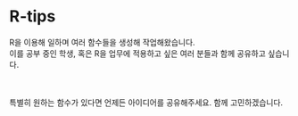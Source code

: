 # R-tips

R을 이용해 일하며 여러 함수들을 생성해 작업해왔습니다.<br>
이를 공부 중인 학생, 혹은 R을 업무에 적용하고 싶은 여러 분들과 함께 공유하고 싶습니다.<br>
<br><br>

특별히 원하는 함수가 있다면 언제든 아이디어를 공유해주세요. 함께 고민하겠습니다.
